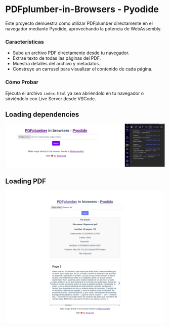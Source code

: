 # PDFplumber-in-Browsers - Pyodide

Este proyecto demuestra cómo utilizar PDFplumber directamente en el navegador mediante Pyodide, aprovechando la potencia de WebAssembly.

### Características

- Sube un archivo PDF directamente desde tu navegador.
- Extrae texto de todas las páginas del PDF.
- Muestra detalles del archivo y metadatos.
- Construye un carrusel para visualizar el contenido de cada página.

### Cómo Probar

Ejecuta el archivo `index.html` ya sea abriéndolo en tu navegador o sirviéndolo con Live Server desde VSCode.

## Loading dependencies
![loading dependencies](./assets/Screenshot_20231211_203432.png)

## Loading PDF
![loading pdf](./assets/PDFplumber-in-browsers-Pyodide.png)
